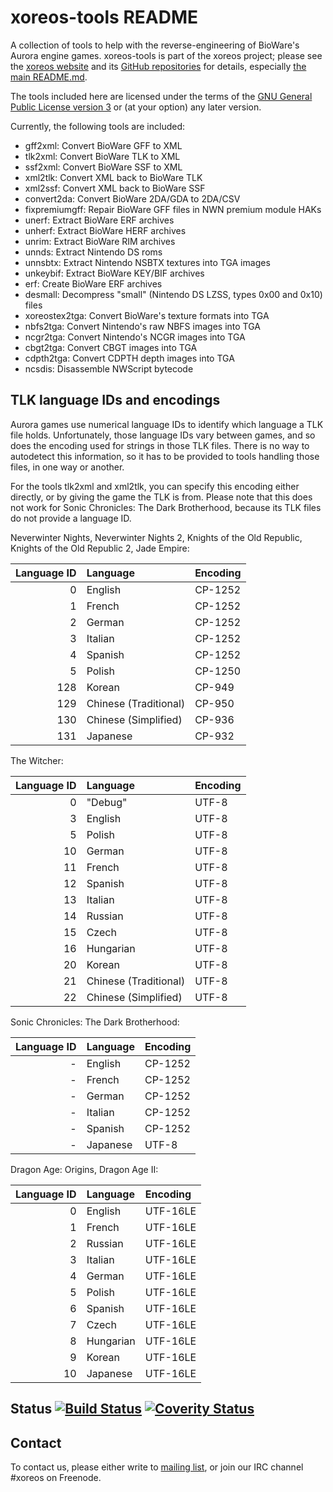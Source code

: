 xoreos-tools README
===================

A collection of tools to help with the reverse-engineering of BioWare's
Aurora engine games. xoreos-tools is part of the xoreos project; please
see the [xoreos website](https://xoreos.org/) and its [GitHub
repositories](https://github.com/xoreos) for details, especially [the
main README.md](https://github.com/xoreos/xoreos/blob/master/README.md).

The tools included here are licensed under the terms of the [GNU General
Public License version 3](https://www.gnu.org/licenses/agpl-3.0.html)
or (at your option) any later version.

Currently, the following tools are included:

* gff2xml: Convert BioWare GFF to XML
* tlk2xml: Convert BioWare TLK to XML
* ssf2xml: Convert BioWare SSF to XML
* xml2tlk: Convert XML back to BioWare TLK
* xml2ssf: Convert XML back to BioWare SSF
* convert2da: Convert BioWare 2DA/GDA to 2DA/CSV
* fixpremiumgff: Repair BioWare GFF files in NWN premium module HAKs
* unerf: Extract BioWare ERF archives
* unherf: Extract BioWare HERF archives
* unrim: Extract BioWare RIM archives
* unnds: Extract Nintendo DS roms
* unnsbtx: Extract Nintendo NSBTX textures into TGA images
* unkeybif: Extract BioWare KEY/BIF archives
* erf: Create BioWare ERF archives
* desmall: Decompress "small" (Nintendo DS LZSS, types 0x00 and 0x10) files
* xoreostex2tga: Convert BioWare's texture formats into TGA
* nbfs2tga: Convert Nintendo's raw NBFS images into TGA
* ncgr2tga: Convert Nintendo's NCGR images into TGA
* cbgt2tga: Convert CBGT images into TGA
* cdpth2tga: Convert CDPTH depth images into TGA
* ncsdis: Disassemble NWScript bytecode

TLK language IDs and encodings
------------------------------

Aurora games use numerical language IDs to identify which language a
TLK file holds. Unfortunately, those language IDs vary between games,
and so does the encoding used for strings in those TLK files. There
is no way to autodetect this information, so it has to be provided
to tools handling those files, in one way or another.

For the tools tlk2xml and xml2tlk, you can specify this encoding
either directly, or by giving the game the TLK is from. Please note
that this does not work for Sonic Chronicles: The Dark Brotherhood,
because its TLK files do not provide a language ID.

Neverwinter Nights, Neverwinter Nights 2, Knights of the Old Republic,
Knights of the Old Republic 2, Jade Empire:

| Language ID | Language              | Encoding |
|------------:|:----------------------|:---------|
|           0 | English               | CP-1252  |
|           1 | French                | CP-1252  |
|           2 | German                | CP-1252  |
|           3 | Italian               | CP-1252  |
|           4 | Spanish               | CP-1252  |
|           5 | Polish                | CP-1250  |
|         128 | Korean                | CP-949   |
|         129 | Chinese (Traditional) | CP-950   |
|         130 | Chinese (Simplified)  | CP-936   |
|         131 | Japanese              | CP-932   |

The Witcher:

| Language ID | Language              | Encoding |
|------------:|:----------------------|:---------|
|           0 | "Debug"               | UTF-8    |
|           3 | English               | UTF-8    |
|           5 | Polish                | UTF-8    |
|          10 | German                | UTF-8    |
|          11 | French                | UTF-8    |
|          12 | Spanish               | UTF-8    |
|          13 | Italian               | UTF-8    |
|          14 | Russian               | UTF-8    |
|          15 | Czech                 | UTF-8    |
|          16 | Hungarian             | UTF-8    |
|          20 | Korean                | UTF-8    |
|          21 | Chinese (Traditional) | UTF-8    |
|          22 | Chinese (Simplified)  | UTF-8    |

Sonic Chronicles: The Dark Brotherhood:

| Language ID | Language              | Encoding |
|------------:|:----------------------|:---------|
|           - | English               | CP-1252  |
|           - | French                | CP-1252  |
|           - | German                | CP-1252  |
|           - | Italian               | CP-1252  |
|           - | Spanish               | CP-1252  |
|           - | Japanese              | UTF-8    |

Dragon Age: Origins, Dragon Age II:

| Language ID | Language              | Encoding |
|------------:|:----------------------|:---------|
|           0 | English               | UTF-16LE |
|           1 | French                | UTF-16LE |
|           2 | Russian               | UTF-16LE |
|           3 | Italian               | UTF-16LE |
|           4 | German                | UTF-16LE |
|           5 | Polish                | UTF-16LE |
|           6 | Spanish               | UTF-16LE |
|           7 | Czech                 | UTF-16LE |
|           8 | Hungarian             | UTF-16LE |
|           9 | Korean                | UTF-16LE |
|          10 | Japanese              | UTF-16LE |

Status [![Build Status](https://travis-ci.org/xoreos/xoreos-tools.svg?branch=master)](https://travis-ci.org/xoreos/xoreos-tools) [![Coverity Status](https://scan.coverity.com/projects/3296/badge.svg)](https://scan.coverity.com/projects/3296)
------

Contact
-------

To contact us, please either write to [mailing list](https://xoreos.org/mailman/listinfo/xoreos-devel),
or join our IRC channel #xoreos on Freenode.
